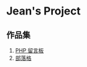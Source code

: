 # Jean's Project

## 作品集
1. [PHP 留言板](http://project.estella00911.tw/board/index.php)
2. [部落格](https://gentle-depths-67267.herokuapp.com/)
